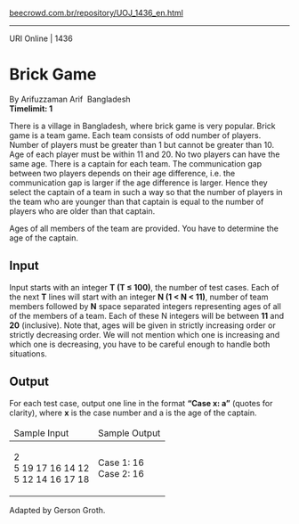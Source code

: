 <p><a href="https://www.beecrowd.com.br/repository/UOJ_1436_en.html">beecrowd.com.br/repository/UOJ_1436_en.html</a></p><hr>
<div>
<span>URI Online | 1436</span>
<h1>Brick Game</h1>
<div>By Arifuzzaman Arif <img src="https://resources.beecrowd.com.br/gallery/images/flags/bd.gif" alt=""> Bangladesh</div>
  <strong>Timelimit: 1</strong>
</div>
<div>
<div>
  <p>
   There is a village in Bangladesh, where brick game is very popular. Brick game is a team game. Each team consists of odd number of players. Number of players must be greater than 1 but cannot be greater than 10. Age of each player must be within 11 and 20. No two players can have the same age. There is a captain for each team. The communication gap between two players depends on their age difference, i.e. the communication gap is larger if the age difference is larger. Hence they select the captain of a team in such a way so that the number of players in the team who are younger than that captain is equal to the number of players who are older than that captain.</p>
  <p>
   Ages of all members of the team are provided. You have to determine the age of the captain.</p>
</div>
<h2>Input</h2>
<div>
  <p>Input starts with an integer <strong>T (T ≤ 100)</strong>, the number of test cases. Each of the next <strong>T</strong> lines will start with an integer <strong>N (1 &lt; N &lt; 11)</strong>, number of team members followed by <strong>N</strong> space separated integers representing ages of all of the members of a team. Each of these N integers will be between <strong>11</strong> and <strong>20</strong> (inclusive). Note that, ages will be given in strictly increasing order or strictly decreasing order. We will not mention which one is increasing and which one is decreasing, you have to be careful enough to handle both situations.</p>
</div>
<h2>Output</h2>
<div>
  <p>For each test case, output one line in the format <strong>“Case x: a”</strong> (quotes for clarity), where <strong>x</strong> is the case number and a is the age of the captain.</p>
</div>
<div></div>
  <table>
    <thead>
      <tr>
        <td>Sample Input</td>
        <td>Sample Output</td>
      </tr>
    </thead>
    <tbody>
      <tr>
        <td>
          <p>2<br>
           5 19 17 16 14 12<br>
           5 12 14 16 17 18</p>
        </td>
        <td>
          <p>Case 1: 16<br>
           Case 2: 16</p>
        </td>
      </tr>
    </tbody>
  </table>
  <p>
  Adapted by Gerson Groth.</p>
</div>